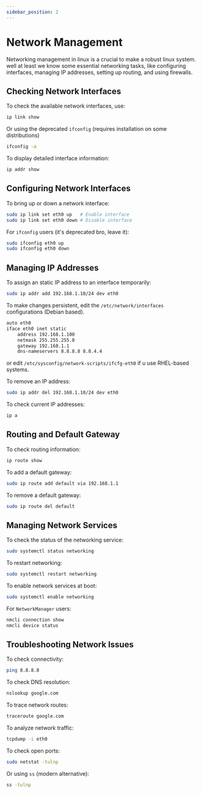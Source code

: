 ```yaml
---
sidebar_position: 2
---
```


# Network Management

Networking management in linux is a crucial to make a robust linux system. well at least we know some essential networking tasks, like configuring interfaces, managing IP addresses, setting up routing, and using firewalls.


## Checking Network Interfaces
To check the available network interfaces, use:

```bash
ip link show
```

Or using the deprecated `ifconfig` (requires installation on some distributions)

```bash
ifconfig -a
```

To display detailed interface information:

```bash
ip addr show
```

## Configuring Network Interfaces
To bring up or down a network interface:

```bash
sudo ip link set eth0 up   # Enable interface
sudo ip link set eth0 down # Disable interface
```

For `ifconfig` users (it's deprecated bro, leave it):

```bash
sudo ifconfig eth0 up
sudo ifconfig eth0 down
```

## Managing IP Addresses
To assign an static IP address to an interface temporarily:

```bash
sudo ip addr add 192.168.1.10/24 dev eth0
```

To make changes persistent, edit the `/etc/network/interfaces` configurations (Debian based).
```bash title='/etc/network/interfaces'
auto eth0
iface eth0 inet static
    address 192.168.1.100
    netmask 255.255.255.0
    gateway 192.168.1.1
    dns-nameservers 8.8.8.8 8.8.4.4
```
or edit `/etc/sysconfig/network-scripts/ifcfg-eth0` if u use RHEL-based systems.

To remove an IP address:

```bash
sudo ip addr del 192.168.1.10/24 dev eth0
```

To check current IP addresses:

```bash
ip a
```

## Routing and Default Gateway
To check routing information:

```bash
ip route show
```

To add a default gateway:

```bash
sudo ip route add default via 192.168.1.1
```

To remove a default gateway:

```bash
sudo ip route del default
```

## Managing Network Services
To check the status of the networking service:

```bash
sudo systemctl status networking
```

To restart networking:

```bash
sudo systemctl restart networking
```

To enable network services at boot:

```bash
sudo systemctl enable networking
```

For `NetworkManager` users:

```bash
nmcli connection show
nmcli device status
```

## Troubleshooting Network Issues
To check connectivity:

```bash
ping 8.8.8.8
```

To check DNS resolution:

```bash
nslookup google.com
```

To trace network routes:

```bash
traceroute google.com
```

To analyze network traffic:

```bash
tcpdump -i eth0
```

To check open ports:

```bash
sudo netstat -tulnp
```

Or using `ss` (modern alternative):

```bash
ss -tulnp
```
